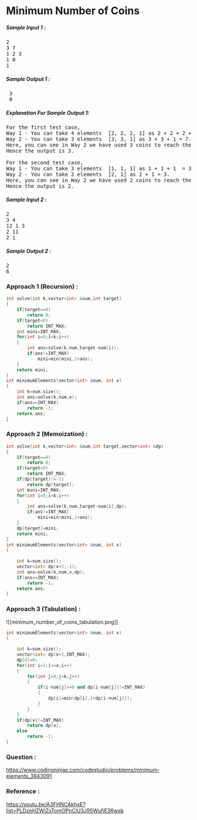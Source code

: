 
# Minimum Number of Coins

##### Sample Input 1 :

<pre>
2
3 7
1 2 3
1 0
1
</pre>

##### Sample Output 1 :

<pre>
 3
 0
</pre>

##### Explanation For Sample Output 1:

<pre>
For the first test case,
Way 1 - You can take 4 elements  [2, 2, 2, 1] as 2 + 2 + 2 + 1 = 7.
Way 2 - You can take 3 elements  [3, 3, 1] as 3 + 3 + 1 = 7.
Here, you can see in Way 2 we have used 3 coins to reach the target sum of 7.
Hence the output is 3.

For the second test case,
Way 1 - You can take 3 elements  [1, 1, 1] as 1 + 1 + 1  = 3.
Way 2 - You can take 2 elements  [2, 1] as 2 + 1 = 3.
Here, you can see in Way 2 we have used 2 coins to reach the target sum of 7.
Hence the output is 2.
</pre>

##### Sample Input 2 :

<pre>
2
3 4
12 1 3
2 11
2 1
</pre>

##### Sample Output 2 :

<pre>
2
6 
</pre>

### Approach 1 (Recursion) :


```cpp
int solve(int k,vector<int> &num,int target)
{
    if(target==0)
        return 0;
    if(target<0)
        return INT_MAX;
    int mini=INT_MAX;
    for(int i=0;i<k;i++)
    {
        int ans=solve(k,num,target-num[i]);
        if(ans!=INT_MAX)
            mini=min(mini,1+ans);
    }
    return mini;
}
int minimumElements(vector<int> &num, int x)
{
    int k=num.size();
    int ans=solve(k,num,x);
    if(ans==INT_MAX)
        return -1;
    return ans;
}
```


### Approach 2 (Memoization) :

```cpp
int solve(int k,vector<int> &num,int target,vector<int> &dp)
{
    if(target==0)
        return 0;
    if(target<0)
        return INT_MAX;
    if(dp[target]!=-1)
        return dp[target];
    int mini=INT_MAX;
    for(int i=0;i<k;i++)
    {
        int ans=solve(k,num,target-num[i],dp);
        if(ans!=INT_MAX)
            mini=min(mini,1+ans);
    }
    dp[target]=mini;
    return mini;
}
int minimumElements(vector<int> &num, int x)
{
    
    int k=num.size();
    vector<int> dp(x+1,-1);
    int ans=solve(k,num,x,dp);
    if(ans==INT_MAX)
        return -1;
    return ans;
}
```


### Approach 3 (Tabulation) :

![[minimum_number_of_coins_tabulation.png]]

```cpp
int minimumElements(vector<int> &num, int x)
{
    
    int k=num.size();
    vector<int> dp(x+1,INT_MAX);
    dp[0]=0;
    for(int i=1;i<=x;i++)
    {
        for(int j=0;j<k;j++)
        {
            if(i-num[j]>=0 and dp[i-num[j]]!=INT_MAX)
            {
                dp[i]=min(dp[i],1+dp[i-num[j]]);
            }
        }
    }
    if(dp[x]!=INT_MAX)
        return dp[x];
    else
        return -1;
}
```



### Question :
https://www.codingninjas.com/codestudio/problems/minimum-elements_3843091

### Reference :
https://youtu.be/A3FHNCAkhxE?list=PLDzeHZWIZsTomOPnCiU3J95WufjE36wsb